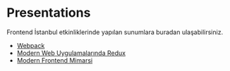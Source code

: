 # Presentations
Frontend İstanbul etkinliklerinde yapılan sunumlara buradan ulaşabilirsiniz.

- [Webpack](https://rawgit.com/d0ruk/webpack-sunum/master/index.html)
- [Modern Web Uygulamalarında Redux](https://github.com/frontendistanbul/presentations/blob/master/redux-presentation.pdf)
- [Modern Frontend Mimarsi](https://github.com/frontendistanbul/presentations/blob/master/PWA-20102017.pdf)
